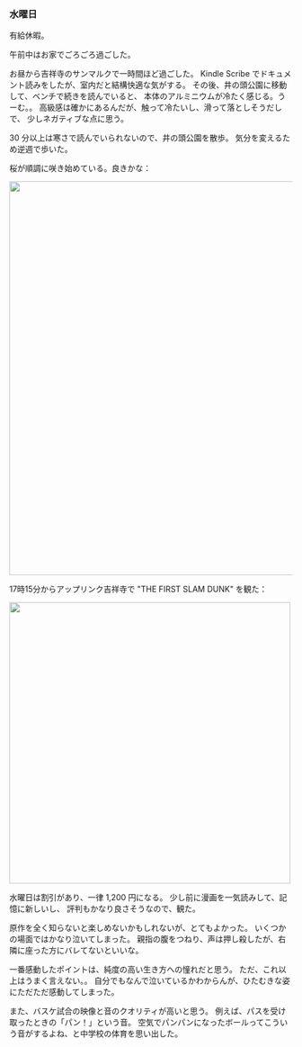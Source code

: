 ### 水曜日

有給休暇。

午前中はお家でごろごろ過ごした。

お昼から吉祥寺のサンマルクで一時間ほど過ごした。
Kindle Scribe でドキュメント読みをしたが、室内だと結構快適な気がする。
その後、井の頭公園に移動して、ベンチで続きを読んでいると、
本体のアルミニウムが冷たく感じる。うーむ。。
高級感は確かにあるんだが、触って冷たいし、滑って落としそうだしで、
少しネガティブな点に思う。

30 分以上は寒さで読んでいられないので、井の頭公園を散歩。
気分を変えるため逆週で歩いた。

桜が順調に咲き始めている。良きかな：

<img src="https://i.imgur.com/RM1BgLa.jpg" width="700">

17時15分からアップリンク吉祥寺で "THE FIRST SLAM DUNK" を観た：

<img src="https://i.imgur.com/nJlPc7i.jpg" width="500">

水曜日は割引があり、一律 1,200 円になる。
少し前に漫画を一気読みして、記憶に新しいし、
評判もかなり良さそうなので、観た。

原作を全く知らないと楽しめないかもしれないが、とてもよかった。
いくつかの場面ではかなり泣いてしまった。
親指の腹をつねり、声は押し殺したが、右隣に座った方にバレてないといいな。

一番感動したポイントは、純度の高い生き方への憧れだと思う。
ただ、これ以上はうまく言えない。。
自分でもなんで泣いているかわからんが、ひたむきな姿にただただ感動してしまった。

また、バスケ試合の映像と音のクオリティが高いと思う。
例えば、パスを受け取ったときの「パン！」という音。
空気でパンパンになったボールってこういう音がするよね、と中学校の体育を思い出した。